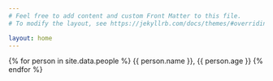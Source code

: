 ```yaml
---
# Feel free to add content and custom Front Matter to this file.
# To modify the layout, see https://jekyllrb.com/docs/themes/#overriding-theme-defaults

layout: home
---
```


{% for person in site.data.people %}
    {{ person.name }}, {{ person.age }} 
{% endfor %}